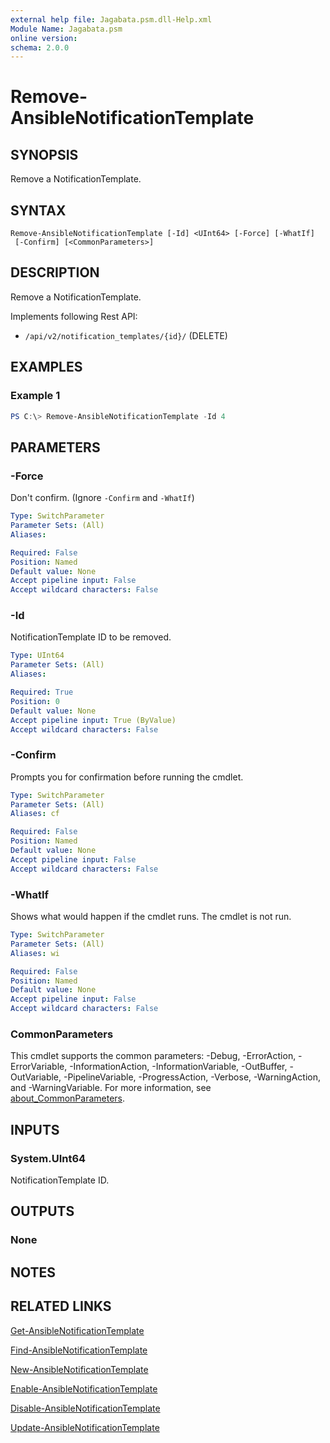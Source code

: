 ```yaml
---
external help file: Jagabata.psm.dll-Help.xml
Module Name: Jagabata.psm
online version:
schema: 2.0.0
---
```


# Remove-AnsibleNotificationTemplate

## SYNOPSIS
Remove a NotificationTemplate.

## SYNTAX

```
Remove-AnsibleNotificationTemplate [-Id] <UInt64> [-Force] [-WhatIf]
 [-Confirm] [<CommonParameters>]
```

## DESCRIPTION
Remove a NotificationTemplate.

Implements following Rest API:  
- `/api/v2/notification_templates/{id}/` (DELETE)

## EXAMPLES

### Example 1
```powershell
PS C:\> Remove-AnsibleNotificationTemplate -Id 4
```

## PARAMETERS

### -Force
Don't confirm. (Ignore `-Confirm` and `-WhatIf`)

```yaml
Type: SwitchParameter
Parameter Sets: (All)
Aliases:

Required: False
Position: Named
Default value: None
Accept pipeline input: False
Accept wildcard characters: False
```

### -Id
NotificationTemplate ID to be removed.

```yaml
Type: UInt64
Parameter Sets: (All)
Aliases:

Required: True
Position: 0
Default value: None
Accept pipeline input: True (ByValue)
Accept wildcard characters: False
```

### -Confirm
Prompts you for confirmation before running the cmdlet.

```yaml
Type: SwitchParameter
Parameter Sets: (All)
Aliases: cf

Required: False
Position: Named
Default value: None
Accept pipeline input: False
Accept wildcard characters: False
```

### -WhatIf
Shows what would happen if the cmdlet runs.
The cmdlet is not run.

```yaml
Type: SwitchParameter
Parameter Sets: (All)
Aliases: wi

Required: False
Position: Named
Default value: None
Accept pipeline input: False
Accept wildcard characters: False
```

### CommonParameters
This cmdlet supports the common parameters: -Debug, -ErrorAction, -ErrorVariable, -InformationAction, -InformationVariable, -OutBuffer, -OutVariable, -PipelineVariable, -ProgressAction, -Verbose, -WarningAction, and -WarningVariable. For more information, see [about_CommonParameters](http://go.microsoft.com/fwlink/?LinkID=113216).

## INPUTS

### System.UInt64
NotificationTemplate ID.

## OUTPUTS

### None
## NOTES

## RELATED LINKS

[Get-AnsibleNotificationTemplate](Get-AnsibleNotificationTemplate.md)

[Find-AnsibleNotificationTemplate](Find-AnsibleNotificationTemplate.md)

[New-AnsibleNotificationTemplate](New-AnsibleNotificationTemplate.md)

[Enable-AnsibleNotificationTemplate](Enable-AnsibleNotificationTemplate.md)

[Disable-AnsibleNotificationTemplate](Diable-NotificationTemplate.md)

[Update-AnsibleNotificationTemplate](Update-AnsibleNotificationTemplate.md)
